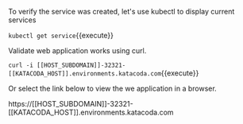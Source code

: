 To verify the service was created, let's use kubectl to display current services

`kubectl get service`{{execute}}

Validate web application works using curl.

`curl -i [[HOST_SUBDOMAIN]]-32321-[[KATACODA_HOST]].environments.katacoda.com`{{execute}}

Or select the link below to view the we application in a browser.

https://[[HOST_SUBDOMAIN]]-32321-[[KATACODA_HOST]].environments.katacoda.com